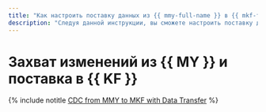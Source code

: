 ```yaml
---
title: "Как настроить поставку данных из {{ mmy-full-name }} в {{ mkf-full-name }} с помощью {{ data-transfer-full-name }}"
description: "Следуя данной инструкции, вы сможете настроить поставку данных из {{ mmy-full-name }} в {{ mkf-full-name }} с помощью {{ data-transfer-full-name }}."
---
```


# Захват изменений из {{ MY }} и поставка в {{ KF }}

{% include notitle [CDC from MMY to MKF with Data Transfer](../../_tutorials/dataplatform/data-transfer-mmy.md) %}
